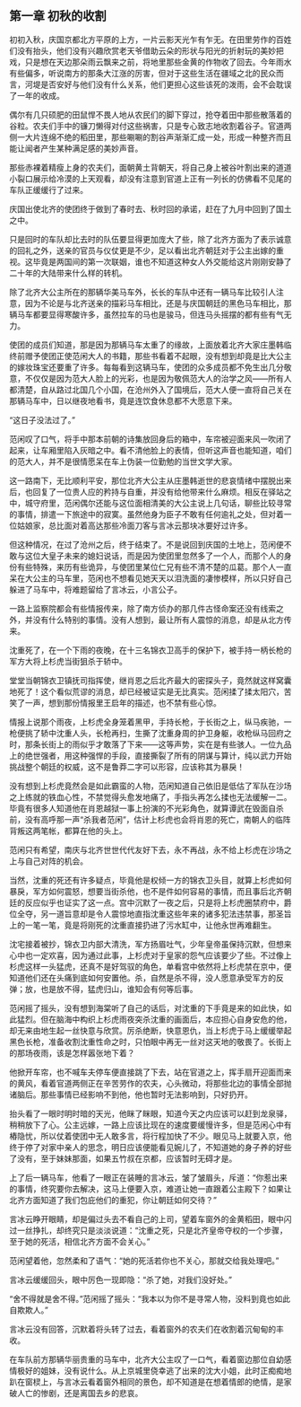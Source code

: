 ## 第一章 **初秋的收割**

初初入秋，庆国京都北方平原的上方，一片云影天光乍有乍无。在田里劳作的百姓们没有抬头，他们没有兴趣欣赏老天爷借助云朵的形状与阳光的折射玩的美妙把戏，只是想在天边那朵雨云飘来之前，将地里那些金黄的作物收了回去。今年雨水有些偏多，听说南方的那条大江涨的厉害，但对于这些生活在疆域之北的民众而言，河堤是否安好与他们没有什么关系，他们更担心这些该死的泼雨，会不会耽误了一年的收成。

偶尔有几只硕肥的田鼠悍不畏人地从农民们的脚下穿过，抢夺着田中那些散落着的谷粒。农夫们手中的镰刀懒得对付这些祸害，只是专心致志地收割着谷子。官道两侧一大片连绵不绝的稻田里，那些唰唰的割谷声渐渐汇成一处，形成一种整齐而且能让闻者产生某种满足感的美妙声音。

那些赤裸着精瘦上身的农夫们，面朝黄土背朝天，将自己身上被谷叶割出来的道道小裂口展示给冷漠的上天观看，却没有注意到官道上正有一列长的仿佛看不见尾的车队正缓缓行了过来。

庆国出使北齐的使团终于做到了春时去、秋时回的承诺，赶在了九月中回到了国土之中。

只是回时的车队却比去时的队伍要显得更加庞大了些，除了北齐方面为了表示诚意的回礼之外，送亲的官员与仪仗更是不少，足以看出北齐朝廷对于公主出嫁的重视。这毕竟是两国间的第一次联姻，谁也不知道这种女人外交能给这片刚刚安静了二十年的大陆带来什么样的转机。

除了北齐大公主所在的那辆华美马车外，长长的车队中还有一辆马车比较引人注意，因为不论是与北齐送亲的描彩马车相比，还是与庆国朝廷的黑色马车相比，那辆马车都要显得寒酸许多，虽然拉车的马也是骏马，但连马头摇摆的都有些有气无力。

使团的成员们知道，那是因为那辆马车太重了的缘故，上面放着北齐大家庄墨韩临终前赠予使团正使范闲大人的书籍，那些书看着不起眼，没有想到却竟是比大公主的嫁妆珠宝还要重了许多。每每看到这辆马车，使团的众多成员都不免生出几分敬意，不仅仅是因为范大人脸上的光彩，也是因为敬佩范大人的治学之风——所有人都清楚，自从路过北国几个小国，在沧州外入了国境后，范大人便一直将自己关在那辆马车中，日以继夜地看书，竟是连饮食休息都不大愿意下来。

“这日子没法过了。”

范闲叹了口气，将手中那本前朝的诗集放回身后的箱中，车帘被迎面来风一吹闭了起来，让车厢里陷入灰暗之中。看不清他脸上的表情，但听这声音也能知道，咱们的范大人，并不是很情愿呆在车上伪装一位勤勉的当世文学大家。

这一路南下，无比顺利平安，那位北齐大公主从庄墨韩逝世的悲哀情绪中摆脱出来后，也回复了一位贵人应的矜持与自重，并没有给他带来什么麻烦。相反在驿站之中，城守府里，范闲偶尔还能与这位面相清美的大公主说上几句话，聊些比较寻常的事情，排遣一下旅途中的寂寞。虽然他身为臣子不敢有任何逾礼之处，但对着一位姑娘家，总比面对着高达那些冷面刀客与言冰云那块冰要好过许多。

但这种情况，在过了沧州之后，终于结束了。不是说回到庆国的土地上，范闲便不敢与这位大皇子未来的媳妇说话，而是因为使团里忽然多了一个人，而那个人的身份有些特殊，来历有些诡异，与使团里某位仁兄有些不清不楚的瓜葛。那个人一直呆在大公主的马车里，范闲也不想看见她天天以泪洗面的凄惨模样，所以只好自己躲进了马车中，将难题留给了言冰云，小言公子。

一路上监察院都会有些情报传来，除了南方侦办的那几件古怪命案还没有线索之外，并没有什么特别的事情。没有人想到，最让所有人震惊的消息，却是从北方传来。

沈重死了，在一个下雨的夜晚，在十三名锦衣卫高手的保护下，被手持一柄长枪的军方大将上杉虎当街狙杀于轿中。

堂堂当朝锦衣卫镇抚司指挥使，继肖恩之后北齐最大的密探头子，竟然就这样窝囊地死了！这个看似荒谬的消息，却已经被证实是无比真实。范闲揉了揉太阳穴，苦笑了一声，想到那份情报里王启年的描述，也不禁有些心惊。

情报上说那个雨夜，上杉虎全身笼着黑甲，手持长枪，于长街之上，纵马疾驰，一枪便挑了轿中沈重人头，长枪再扫，生撕了沈重身周的护卫身躯，收枪纵马回府之时，那条长街上的雨似乎才敢落了下来——这等声势，实在是有些骇人。一位九品上的绝世强者，用这种强悍的手段，直接撕裂了所有的阴谋与算计，纯以武力开始挑战整个朝廷的权威，这不是鲁莽二字可以形容，应该称其为暴戾！

没有想到上杉虎竟然会是如此霸蛮的人物，范闲知道自己依旧是低估了军队在沙场之上练就的铁血心性，不禁觉得头愈发地痛了，手指头再怎么揉也无法缓解一二。毕竟有很多人知道他在肖恩越狱一事上扮演的不光彩角色，就算谭武在毁面自杀前，没有高呼那一声“杀我者范闲”，估计上杉虎也会将肖恩的死亡，南朝人的临阵背叛这两笔帐，都算在他的头上。

范闲只有希望，南庆与北齐世世代代友好下去，永不再战，永不给上杉虎在沙场之上与自己对阵的机会。

当然，沈重的死还有许多疑点，毕竟他是权倾一方的锦衣卫头目，就算上杉虎如何暴戾，军方如何震怒，想要当街杀他，也不是件如何容易的事情，而且事后北齐朝廷的反应似乎也证实了这一点。宫中沉默了一夜之后，只是将上杉虎圈禁府中，爵位全夺，另一道旨意却是令人震惊地直指沈重这些年来的诸多犯法违禁事，那圣旨上的一笔一笔，竟是将刚死的沈重直接扔进了污水缸中，让他永世再难翻生。

沈宅接着被抄，锦衣卫内部大清洗，军方扬眉吐气，少年皇帝虽保持沉默，但想来心中也一定欢喜，因为通过此事，上杉虎对于皇家的怨气应该要少了些。不过像上杉虎这样一头猛虎，还真不是好驾驭的角色，单看宫中依然将上杉虎禁在京中，便知道他们还在头痛到底如何安置他。杀，自然是杀不得，没人愿意承受军方的反弹；放，也是放不得，猛虎归山，谁知会有何等后事。

范闲摇了摇头，没有想到海棠听了自己的话后，对沈重的下手竟是来的如此快，如此猛烈。但在脑海中构织上杉虎雨夜突杀沈重的画面后，本应担心自身安危的他，却无来由地生起一丝快意与欣赏。厉杀绝断，快意恩仇，当上杉虎于马上缓缓举起黑色长枪，准备收割沈重性命之时，只怕眼中再无一丝对这天地的敬畏了。长街上的那场夜雨，该是怎样嚣张地下着？

他掀开车帘，也不喊车夫停车便直接跳了下去，站在官道之上，挥手扇开迎面而来的黄风，看着官道两侧正在辛苦劳作的农夫，心头微动，将那些北边的事情全部抛诸脑后。那些事情已经影响不到他，他也暂时无法影响到，只好扔开。

抬头看了一眼时明时暗的天光，他眯了眯眼，知道今天之内应该可以赶到龙泉驿，稍稍放下了心。公主远嫁，一路上应该比现在的速度要缓慢许多，但是范闲心中有樁隐忧，所以仗着使团中无人敢多言，将行程加快了不少。眼见马上就要入京，他终于停了对家中亲人的思念，明日应该便能看见婉儿了，不知道她的身子养的好些了没有，至于妹妹那面，如果五竹叔在京都，应该暂时无碍才是。

上了后一辆马车，他看了一眼正在装睡的言冰云，皱了皱眉头，斥道：“你惹出来的事情，终究要你去解决，这马上便要入京，难道让她一直跟着公主殿下？如果让北齐方面知道了我们包庇他们的重犯，你让朝廷如何交待？”

言冰云睁开眼睛，却是偏过头去不看自己的上司，望着车窗外的金黄稻田，眼中闪过一丝挣扎，却终究只是淡淡说道：“沈重之死，只是北齐皇帝夺权的一个步骤，至于她的死活，相信北齐方面不会关心。”

范闲望着他，忽然柔和了语气：“她的死活若你也不关心，那就交给我处理吧。”

言冰云缓缓回头，眼中厉色一现即隐：“杀了她，对我们没好处。”

“舍不得就是舍不得。”范闲摇了摇头：“我本以为你不是寻常人物，没料到竟也如此自欺欺人。”

言冰云没有回答，沉默着将头转了过去，看着窗外的农夫们在收割着沉甸甸的丰收。

在车队前方那辆华丽贵重的马车中，北齐大公主叹了一口气，看着窗边那位自幼感情极好的姐妹，没有说什么。从上京城里侥幸逃了出来的沈大小姐，此时正痴痴地趴在窗棂上，与言冰云看着窗外相同的景色，却不知道是在想着情郎的绝情，是家破人亡的惨剧，还是离国去乡的悲哀。

